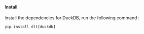 #### Install
Install the dependencies for DuckDB, run the following command :

```
pip install dlt[duckdb] 
```